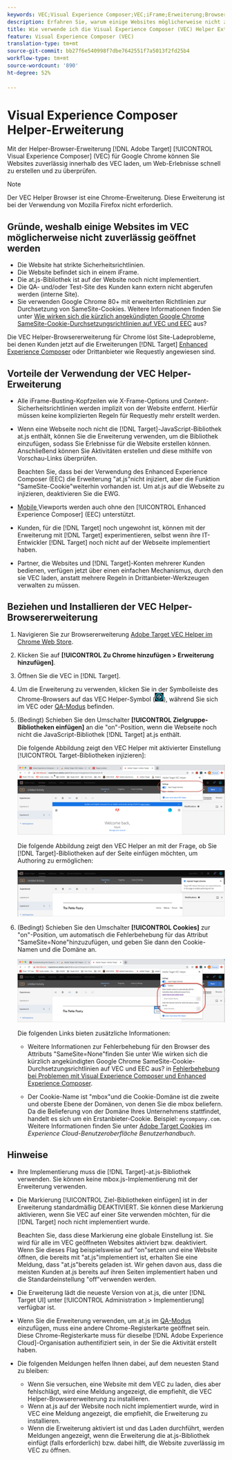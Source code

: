 ```yaml
---
keywords: VEC;Visual Experience Composer;VEC;iFrame;Erweiterung;Browser
description: Erfahren Sie, warum einige Websites möglicherweise nicht zuverlässig im Visual Experience Composer (VEC) geöffnet werden. Mit der VEC Helper Browser Extension können Sie Websites zuverlässig innerhalb des VEC laden.
title: Wie verwende ich die Visual Experience Composer (VEC) Helper Extension?
feature: Visual Experience Composer (VEC)
translation-type: tm+mt
source-git-commit: bb27f6e540998f7dbe7642551f7a5013f2fd25b4
workflow-type: tm+mt
source-wordcount: '890'
ht-degree: 52%

---
```



# Visual Experience Composer Helper-Erweiterung

Mit der Helper-Browser-Erweiterung [!DNL Adobe Target] [!UICONTROL Visual Experience Composer] (VEC) für Google Chrome können Sie Websites zuverlässig innerhalb des VEC laden, um Web-Erlebnisse schnell zu erstellen und zu überprüfen.

>[!NOTE]
>
>Der VEC Helper Browser ist eine Chrome-Erweiterung. Diese Erweiterung ist bei der Verwendung von Mozilla Firefox nicht erforderlich.

## Gründe, weshalb einige Websites im VEC möglicherweise nicht zuverlässig geöffnet werden

* Die Website hat strikte Sicherheitsrichtlinien.
* Die Website befindet sich in einem iFrame.
* Die at.js-Bibliothek ist auf der Website noch nicht implementiert.
* Die QA- und/oder Test-Site des Kunden kann extern nicht abgerufen werden (interne Site).
* Sie verwenden Google Chrome 80+ mit erweiterten Richtlinien zur Durchsetzung von SameSite-Cookies. Weitere Informationen finden Sie unter [Wie wirken sich die kürzlich angekündigten Google Chrome SameSite-Cookie-Durchsetzungsrichtlinien auf VEC und EEC](/help/c-experiences/c-visual-experience-composer/r-troubleshoot-composer/issues-related-to-the-visual-experience-composer-vec-and-enhanced-experience-composer-eec.md#samesite) aus?

Die VEC Helper-Browsererweiterung für Chrome löst Site-Ladeprobleme, bei denen Kunden jetzt auf die Erweiterungen [!DNL Target] [Enhanced Experience Composer](/help/administrating-target/visual-experience-composer-set-up.md#eec) oder Drittanbieter wie Requestly angewiesen sind.

## Vorteile der Verwendung der VEC Helper-Erweiterung

* Alle iFrame-Busting-Kopfzeilen wie X-Frame-Options und Content-Sicherheitsrichtlinien werden implizit von der Website entfernt. Hierfür müssen keine komplizierten Regeln für Requestly mehr erstellt werden.
* Wenn eine Webseite noch nicht die [!DNL Target]-JavaScript-Bibliothek at.js enthält, können Sie die Erweiterung verwenden, um die Bibliothek einzufügen, sodass Sie Erlebnisse für die Website erstellen können. Anschließend können Sie Aktivitäten erstellen und diese mithilfe von Vorschau-Links überprüfen.

   Beachten Sie, dass bei der Verwendung des Enhanced Experience Composer (EEC) die Erweiterung &quot;at.js&quot;nicht injiziert, aber die Funktion &quot;SameSite-Cookie&quot;weiterhin vorhanden ist. Um at.js auf die Webseite zu injizieren, deaktivieren Sie die EWG.

* [Mobile ](/help/c-experiences/c-visual-experience-composer/mobile-viewports.md) Viewports werden auch ohne den  [!UICONTROL Enhanced Experience Composer]  (EEC) unterstützt.
* Kunden, für die [!DNL Target] noch ungewohnt ist, können mit der Erweiterung mit [!DNL Target] experimentieren, selbst wenn ihre IT-Entwickler [!DNL Target] noch nicht auf der Webseite implementiert haben.
* Partner, die Websites und [!DNL Target]-Konten mehrerer Kunden bedienen, verfügen jetzt über einen einfachen Mechanismus, durch den sie VEC laden, anstatt mehrere Regeln in Drittanbieter-Werkzeugen verwalten zu müssen.

## Beziehen und Installieren der VEC Helper-Browsererweiterung

1. Navigieren Sie zur Browsererweiterung [Adobe Target VEC Helper im Chrome Web Store](https://chrome.google.com/webstore/detail/adobe-target-vec-helper/ggjpideecfnbipkacplkhhaflkdjagak).
1. Klicken Sie auf **[!UICONTROL Zu Chrome hinzufügen > Erweiterung hinzufügen]**.
1. Öffnen Sie die VEC in [!DNL Target].
1. Um die Erweiterung zu verwenden, klicken Sie in der Symbolleiste des Chrome-Browsers auf das VEC Helper-Symbol (![VEC Helper-Symbol](/help/c-experiences/c-visual-experience-composer/r-troubleshoot-composer/assets/vec-help-extension.png)), während Sie sich im VEC oder [QA-Modus](/help/c-activities/c-activity-qa/activity-qa.md) befinden.
1. (Bedingt) Schieben Sie den Umschalter **[!UICONTROL Zielgruppe-Bibliotheken einfügen]** an die &quot;on&quot;-Position, wenn die Webseite noch nicht die JavaScript-Bibliothek [!DNL Target] at.js enthält.

   Die folgende Abbildung zeigt den VEC Helper mit aktivierter Einstellung [!UICONTROL Target-Bibliotheken injizieren]:

   ![VEC Helper 1](/help/c-experiences/c-visual-experience-composer/r-troubleshoot-composer/assets/vec-help-extension-1.png)

   Die folgende Abbildung zeigt den VEC Helper an mit der Frage, ob Sie [!DNL Target]-Bibliotheken auf der Seite einfügen möchten, um Authoring zu ermöglichen:

   ![VEC Helper 2](/help/c-experiences/c-visual-experience-composer/r-troubleshoot-composer/assets/vec-helper.png)

1. (Bedingt) Schieben Sie den Umschalter **[!UICONTROL Cookies]** zur &quot;on&quot;-Position, um automatisch die Fehlerbehebung für das Attribut &quot;SameSite=None&quot;hinzuzufügen, und geben Sie dann den Cookie-Namen und die Domäne an.

   ![Cookies in der VEC Helper Extension](/help/c-experiences/c-visual-experience-composer/r-troubleshoot-composer/assets/cookies-vec-helper.png)

   Die folgenden Links bieten zusätzliche Informationen:

   * Weitere Informationen zur Fehlerbehebung für den Browser des Attributs &quot;SameSite=None&quot;finden Sie unter Wie wirken sich die kürzlich angekündigten Google Chrome SameSite-Cookie-Durchsetzungsrichtlinien auf VEC und EEC aus? in [Fehlerbehebung bei Problemen mit Visual Experience Composer und Enhanced Experience Composer](/help/c-experiences/c-visual-experience-composer/r-troubleshoot-composer/issues-related-to-the-visual-experience-composer-vec-and-enhanced-experience-composer-eec.md#samesite).

   * Der Cookie-Name ist &quot;mbox&quot;und die Cookie-Domäne ist die zweite und oberste Ebene der Domänen, von denen Sie die mbox beliefern. Da die Belieferung von der Domäne Ihres Unternehmens stattfindet, handelt es sich um ein Erstanbieter-Cookie. Beispiel: `mycompany.com`. Weitere Informationen finden Sie unter [Adobe Target Cookies](https://experienceleague.adobe.com/docs/core-services/interface/ec-cookies/cookies-target.html) im *Experience Cloud-Benutzeroberfläche Benutzerhandbuch*.

## Hinweise

* Ihre Implementierung muss die [!DNL Target]-at.js-Bibliothek verwenden. Sie können keine mbox.js-Implementierung mit der Erweiterung verwenden.
* Die Markierung [!UICONTROL Ziel-Bibliotheken einfügen] ist in der Erweiterung standardmäßig DEAKTIVIERT. Sie können diese Markierung aktivieren, wenn Sie VEC auf einer Site verwenden möchten, für die [!DNL Target] noch nicht implementiert wurde.

   Beachten Sie, dass diese Markierung eine globale Einstellung ist. Sie wird für alle im VEC geöffneten Websites aktiviert bzw. deaktiviert. Wenn Sie dieses Flag beispielsweise auf &quot;on&quot;setzen und eine Website öffnen, die bereits mit &quot;at.js&quot;implementiert ist, erhalten Sie eine Meldung, dass &quot;at.js&quot;bereits geladen ist. Wir gehen davon aus, dass die meisten Kunden at.js bereits auf ihren Seiten implementiert haben und die Standardeinstellung &quot;off&quot;verwenden werden.

* Die Erweiterung lädt die neueste Version von at.js, die unter [!DNL Target UI] unter [!UICONTROL Administration > Implementierung] verfügbar ist.
* Wenn Sie die Erweiterung verwenden, um at.js im [QA-Modus](/help/c-activities/c-activity-qa/activity-qa.md) einzufügen, muss eine andere Chrome-Registerkarte geöffnet sein. Diese Chrome-Registerkarte muss für dieselbe [!DNL Adobe Experience Cloud]-Organisation authentifiziert sein, in der Sie die Aktivität erstellt haben.
* Die folgenden Meldungen helfen Ihnen dabei, auf dem neuesten Stand zu bleiben:

   * Wenn Sie versuchen, eine Website mit dem VEC zu laden, dies aber fehlschlägt, wird eine Meldung angezeigt, die empfiehlt, die VEC Helper-Browsererweiterung zu installieren.
   * Wenn at.js auf der Website noch nicht implementiert wurde, wird in VEC eine Meldung angezeigt, die empfiehlt, die Erweiterung zu installieren.
   * Wenn die Erweiterung aktiviert ist und das Laden durchführt, werden Meldungen angezeigt, wenn die Erweiterung die at.js-Bibliothek einfügt (falls erforderlich) bzw. dabei hilft, die Website zuverlässig im VEC zu öffnen.

